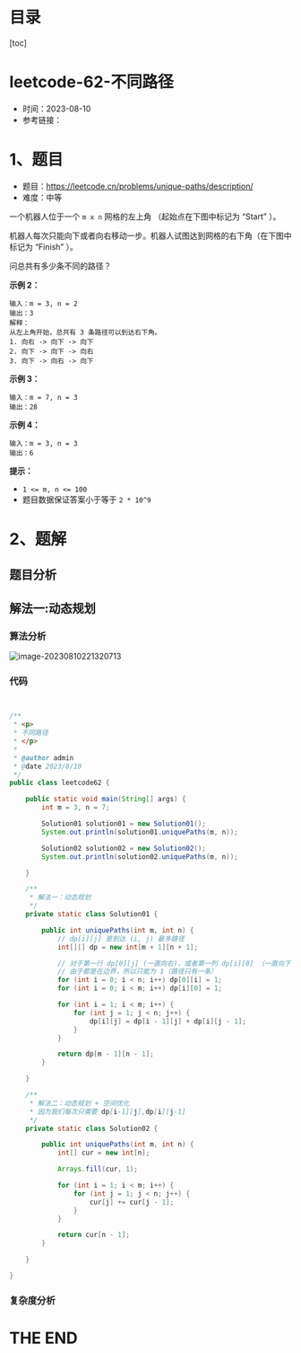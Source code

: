 # 目录

[toc]

# leetcode-62-不同路径

- 时间：2023-08-10
- 参考链接：



# 1、题目

- 题目：https://leetcode.cn/problems/unique-paths/description/
- 难度：中等



一个机器人位于一个 `m x n` 网格的左上角 （起始点在下图中标记为 “Start” ）。

机器人每次只能向下或者向右移动一步。机器人试图达到网格的右下角（在下图中标记为 “Finish” ）。

问总共有多少条不同的路径？



**示例 2：**

```
输入：m = 3, n = 2
输出：3
解释：
从左上角开始，总共有 3 条路径可以到达右下角。
1. 向右 -> 向下 -> 向下
2. 向下 -> 向下 -> 向右
3. 向下 -> 向右 -> 向下
```

**示例 3：**

```
输入：m = 7, n = 3
输出：28
```

**示例 4：**

```
输入：m = 3, n = 3
输出：6
```

 

**提示：**

+ `1 <= m, n <= 100`
+ 题目数据保证答案小于等于 `2 * 10^9`



# 2、题解

## 题目分析



## 解法一:动态规划

### 算法分析

![image-20230810221320713](https://2021-joker.oss-cn-shanghai.aliyuncs.com/java_img/image-20230810221320713.png)



### 代码

```java


/**
 * <p>
 * 不同路径
 * </p>
 *
 * @author admin
 * @date 2023/8/10
 */
public class leetcode62 {

    public static void main(String[] args) {
        int m = 3, n = 7;

        Solution01 solution01 = new Solution01();
        System.out.println(solution01.uniquePaths(m, n));

        Solution02 solution02 = new Solution02();
        System.out.println(solution02.uniquePaths(m, n));

    }

    /**
     * 解法一：动态规划
     */
    private static class Solution01 {

        public int uniquePaths(int m, int n) {
            // dp[i][j] 是到达 (i, j) 最多路径
            int[][] dp = new int[m + 1][n + 1];

            // 对于第一行 dp[0][j] (一直向右)，或者第一列 dp[i][0] （一直向下），
            // 由于都是在边界，所以只能为 1（路径只有一条）
            for (int i = 0; i < n; i++) dp[0][i] = 1;
            for (int i = 0; i < m; i++) dp[i][0] = 1;

            for (int i = 1; i < m; i++) {
                for (int j = 1; j < n; j++) {
                    dp[i][j] = dp[i - 1][j] + dp[i][j - 1];
                }
            }

            return dp[m - 1][n - 1];
        }

    }

    /**
     * 解法二：动态规划 + 空间优化
     * 因为我们每次只需要 dp[i-1][j],dp[i][j-1]
     */
    private static class Solution02 {

        public int uniquePaths(int m, int n) {
            int[] cur = new int[n];

            Arrays.fill(cur, 1);

            for (int i = 1; i < m; i++) {
                for (int j = 1; j < n; j++) {
                    cur[j] += cur[j - 1];
                }
            }

            return cur[n - 1];
        }

    }

}

```





### 复杂度分析











# THE END